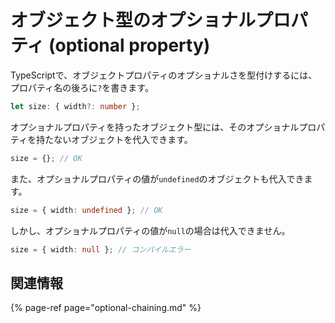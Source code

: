 # オブジェクト型のオプショナルプロパティ \(optional property\)

TypeScriptで、オブジェクトプロパティのオプショナルさを型付けするには、プロパティ名の後ろに`?`を書きます。

```typescript
let size: { width?: number };
```

オプショナルプロパティを持ったオブジェクト型には、そのオプショナルプロパティを持たないオブジェクトを代入できます。

```typescript
size = {}; // OK
```

また、オプショナルプロパティの値が`undefined`のオブジェクトも代入できます。

```typescript
size = { width: undefined }; // OK
```

しかし、オプショナルプロパティの値が`null`の場合は代入できません。

```typescript
size = { width: null }; // コンパイルエラー
```

## 関連情報

{% page-ref page="optional-chaining.md" %}

